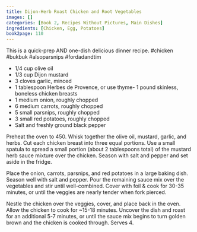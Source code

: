 ```yaml
---
title: Dijon-Herb Roast Chicken and Root Vegetables
images: []
categories: [Book 2, Recipes Without Pictures, Main Dishes]
ingredients: [Chicken, Egg, Potatoes]
book2page: 110
---
```


This is a quick-prep AND one-dish delicious dinner recipe. #chicken #bukbuk #alsoparsnips #fordadandtim 

- 1/4 cup olive oil
- 1/3 cup Dijon mustard
- 3 cloves garlic, minced
- 1 tablespoon Herbes de Provence, or use thyme- 1 pound skinless, boneless chicken breasts
- 1 medium onion, roughly chopped
- 6 medium carrots, roughly chopped
- 5 small parsnips, roughly chopped
- 3 small red potatoes, roughly chopped
- Salt and freshly ground black pepper

Preheat the oven to 450. Whisk together the olive oil, mustard, garlic, and herbs. Cut each chicken breast into three equal portions. Use a small spatula to spread a small portion (about 2 tablespoons total) of the mustard herb sauce mixture over the chicken. Season with salt and pepper and set aside in the fridge. 

Place the onion, carrots, parsnips, and red potatoes in a large baking dish. Season well with salt and pepper. Pour the remaining sauce mix over the vegetables and stir until well-combined. Cover with foil & cook for 30-35 minutes, or until the veggies are nearly tender when fork pierced. 

Nestle the chicken over the veggies, cover, and place back in the oven. Allow the chicken to cook for ~15-18 minutes. Uncover the dish and roast for an additional 5-7 minutes, or until the sauce mix begins to turn golden brown and the chicken is cooked through. Serves 4.
